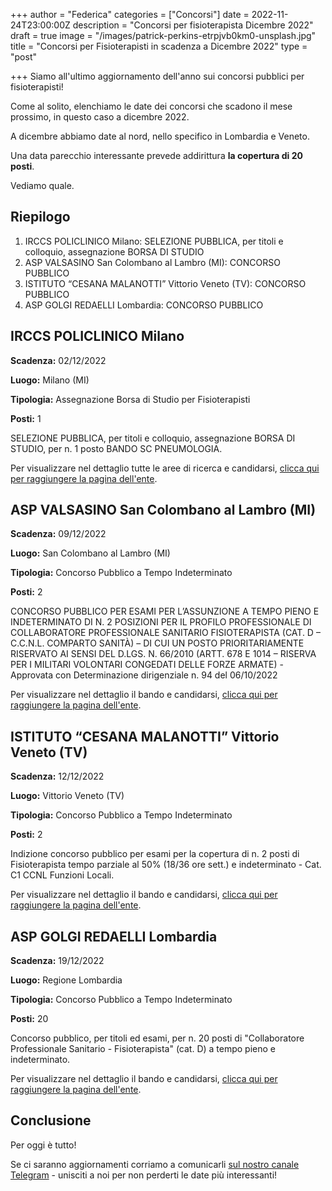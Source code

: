 +++
author = "Federica"
categories = ["Concorsi"]
date = 2022-11-24T23:00:00Z
description = "Concorsi per fisioterapista Dicembre 2022"
draft = true
image = "/images/patrick-perkins-etrpjvb0km0-unsplash.jpg"
title = "Concorsi per Fisioterapisti in scadenza a Dicembre 2022"
type = "post"

+++
Siamo all'ultimo aggiornamento dell'anno sui concorsi pubblici per fisioterapisti!

Come al solito, elenchiamo le date dei concorsi che scadono il mese prossimo, in questo caso a dicembre 2022.

A dicembre abbiamo date al nord, nello specifico in Lombardia e Veneto.

Una data parecchio interessante prevede addirittura **la copertura di 20 posti**.

Vediamo quale.

## Riepilogo

1. IRCCS POLICLINICO Milano: SELEZIONE PUBBLICA, per titoli e colloquio, assegnazione BORSA DI STUDIO
2. ASP VALSASINO San Colombano al Lambro (MI): CONCORSO PUBBLICO
3. ISTITUTO “CESANA MALANOTTI” Vittorio Veneto (TV): CONCORSO PUBBLICO
4. ASP GOLGI REDAELLI Lombardia: CONCORSO PUBBLICO

## **IRCCS POLICLINICO Milano**

**Scadenza:** 02/12/2022

**Luogo:** Milano (MI)

**Tipologia:** Assegnazione Borsa di Studio per Fisioterapisti

**Posti:** 1

SELEZIONE PUBBLICA, per titoli e colloquio, assegnazione BORSA DI STUDIO, per n. 1 posto BANDO SC PNEUMOLOGIA.

Per visualizzare nel dettaglio tutte le aree di ricerca e candidarsi, [clicca qui per raggiungere la pagina dell'ente](https://www.policlinico.mi.it/lavora-con-noi/info/1567 "Policlinico Milano").

## **ASP VALSASINO San Colombano al Lambro (MI)**

**Scadenza:** 09/12/2022

**Luogo:** San Colombano al Lambro (MI)

**Tipologia:** Concorso Pubblico a Tempo Indeterminato

**Posti:** 2

CONCORSO PUBBLICO PER ESAMI PER L’ASSUNZIONE A TEMPO PIENO E INDETERMINATO DI N. 2 POSIZIONI PER IL PROFILO PROFESSIONALE DI COLLABORATORE PROFESSIONALE SANITARIO FISIOTERAPISTA (CAT. D – C.C.N.L. COMPARTO SANITÀ) – DI CUI UN POSTO PRIORITARIAMENTE RISERVATO AI SENSI DEL D.LGS. N. 66/2010 (ARTT. 678 E 1014 – RISERVA PER I MILITARI VOLONTARI CONGEDATI DELLE FORZE ARMATE) - Approvata con Determinazione dirigenziale n. 94 del 06/10/2022

Per visualizzare nel dettaglio il bando e candidarsi, [clicca qui per raggiungere la pagina dell'ente](https://one33.robyone.net/CompetitionNotice.aspx?sid=53&cid=3342&id=588690 "ASP Valsasino").

## ISTITUTO “CESANA MALANOTTI” Vittorio Veneto (TV)

**Scadenza:** 12/12/2022

**Luogo:** Vittorio Veneto (TV)

**Tipologia:** Concorso Pubblico a Tempo Indeterminato

**Posti:** 2

Indizione concorso pubblico per esami per la copertura di n. 2 posti di Fisioterapista tempo parziale al 50% (18/36 ore sett.) e indeterminato - Cat. C1 CCNL Funzioni Locali.

Per visualizzare nel dettaglio il bando e candidarsi, [clicca qui per raggiungere la pagina dell'ente](https://istitutocesanamalanotti.comuneweb.it/ServiziOnLine/AmministrazioneTrasparente/AmministrazioneTrasparente?idsezioneam=212 "Concorso Istituto Cesana Malanotti").

## **ASP GOLGI REDAELLI Lombardia**

**Scadenza:** 19/12/2022

**Luogo:** Regione Lombardia

**Tipologia:** Concorso Pubblico a Tempo Indeterminato

**Posti:** 20

Concorso pubblico, per titoli ed esami, per n. 20 posti di "Collaboratore Professionale Sanitario - Fisioterapista" (cat. D) a tempo pieno e indeterminato.

Per visualizzare nel dettaglio il bando e candidarsi, [clicca qui per raggiungere la pagina dell'ente](https://www.golgiredaelli.it/concorsi/concorso-pubblico-per-titoli-ed-esami-per-n-20-posti-di-collaboratore-professionale-sanitario-fisioterapista-cat-d-a-tempo-pieno-e-indeterminato/ "ASP Lombardia").

## Conclusione

Per oggi è tutto! 

Se ci saranno aggiornamenti corriamo a comunicarli [sul nostro canale Telegram](https://t.me/fisioterapisti_official "Fisioterapisti") - unisciti a noi per non perderti le date più interessanti!